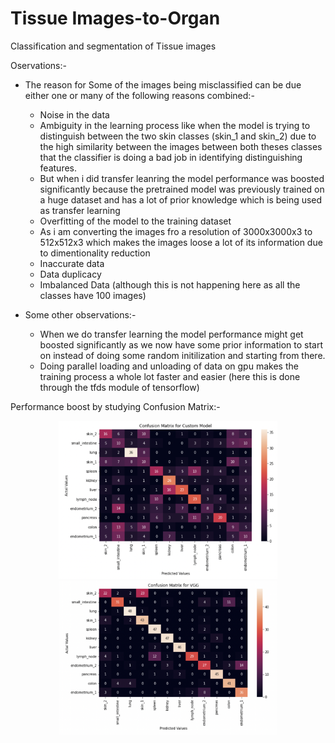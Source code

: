 # Tissue Images-to-Organ
Classification and segmentation of Tissue images

Oservations:-
- The reason for Some of the images being misclassified can be due either one or many of the following reasons combined:-
    - Noise in the data
    - Ambiguity in the learning process like when the model is trying to distinguish between the two skin classes (skin_1 and skin_2) due to the high similarity between the images between both theses classes that the classifier is doing a bad job in identifying distinguishing features.
    - But when i did transfer leanring the model performance was boosted significantly because the pretrained model was previously trained on a huge dataset and has a lot of prior knowledge which is being used as transfer learning
    - Overfitting of the model to the training dataset
    - As i am converting the images fro a resolution of 3000x3000x3 to 512x512x3 which makes the images loose a lot of its information due to dimentionality reduction
    - Inaccurate data
    - Data duplicacy
    - Imbalanced Data (although this is not happening here as all the classes have 100 images)
    
- Some other observations:-
    - When we do transfer learning the model performance might get boosted significantly as we now have some prior information to start on instead of doing some random initilization and starting from there.
    - Doing parallel loading and unloading of data on gpu makes the training process a whole lot faster and easier (here this is done through the tfds module of tensorflow)


Performance boost by studying Confusion Matrix:-
<p align="center">
  <img src="https://github.com/coderop2/tissue-images-to-organ-systems/blob/main/images/custom_model.png" width="350" title="Custom model confusion matrix">
  <img src="https://github.com/coderop2/tissue-images-to-organ-systems/blob/main/images/vgg.png" width="350" alt="VGG model confusion matrix">
</p>
